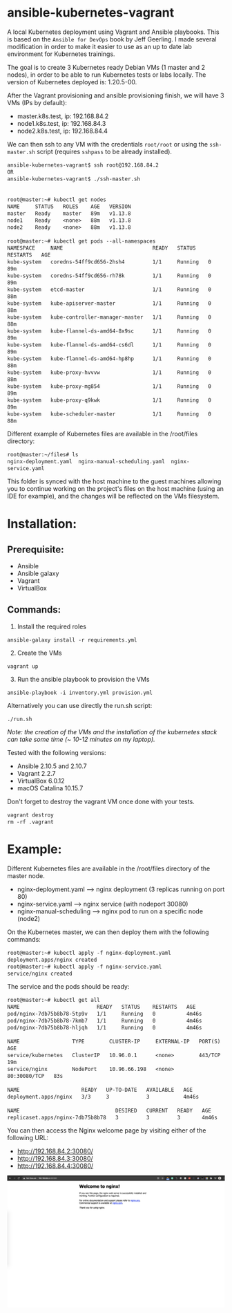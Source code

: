 # ansible-kubernetes-vagrant
A local Kubernetes deployment using Vagrant and Ansible playbooks.
This is based on the  `Ansible for DevOps` book by Jeff Geerling. I made several modification in order to make it easier to use as an up to date lab environment for Kubernetes trainings.

The goal is to create 3 Kubernetes ready Debian VMs (1 master and 2 nodes), 
in order to be able to run Kubernetes tests or labs locally. The version of Kubernetes deployed is: 1.20.5-00.

After the Vagrant provisioning and ansible provisioning finish, we will have 3 VMs (IPs by default): 
* master.k8s.test, ip: 192.168.84.2
* node1.k8s.test, ip: 192.168.84.3
* node2.k8s.test, ip: 192.168.84.4

We can then ssh to any VM with the credentials `root/root` or using the `ssh-master.sh` script (requires `sshpass` to be already installed).
```
ansible-kubernetes-vagrant$ ssh root@192.168.84.2
OR
ansible-kubernetes-vagrant$ ./ssh-master.sh


root@master:~# kubectl get nodes
NAME     STATUS   ROLES    AGE   VERSION
master   Ready    master   89m   v1.13.8
node1    Ready    <none>   88m   v1.13.8
node2    Ready    <none>   88m   v1.13.8

root@master:~# kubectl get pods --all-namespaces
NAMESPACE     NAME                             READY   STATUS    RESTARTS   AGE
kube-system   coredns-54ff9cd656-2hsh4         1/1     Running   0          89m
kube-system   coredns-54ff9cd656-rh78k         1/1     Running   0          89m
kube-system   etcd-master                      1/1     Running   0          88m
kube-system   kube-apiserver-master            1/1     Running   0          88m
kube-system   kube-controller-manager-master   1/1     Running   0          88m
kube-system   kube-flannel-ds-amd64-8x9sc      1/1     Running   0          89m
kube-system   kube-flannel-ds-amd64-cs6dl      1/1     Running   0          89m
kube-system   kube-flannel-ds-amd64-hp8hp      1/1     Running   0          88m
kube-system   kube-proxy-hvvvw                 1/1     Running   0          88m
kube-system   kube-proxy-mg854                 1/1     Running   0          89m
kube-system   kube-proxy-q9kwk                 1/1     Running   0          89m
kube-system   kube-scheduler-master            1/1     Running   0          88m
```

Different example of Kubernetes files are available in the /root/files directory: 
```
root@master:~/files# ls
nginx-deployment.yaml  nginx-manual-scheduling.yaml  nginx-service.yaml
```
This folder is synced with the host machine to the guest machines allowing you to continue working on the project's files on the host machine (using an IDE for example), and the changes will be reflected on the VMs filesystem. 

# Installation:
## Prerequisite:
* Ansible
* Ansible galaxy
* Vagrant
* VirtualBox
  
## Commands: 
1. Install the required roles
```
ansible-galaxy install -r requirements.yml 
```
2. Create the VMs
```
vagrant up
```
3. Run the ansible playbook to provision the VMs
```
ansible-playbook -i inventory.yml provision.yml
```

Alternatively you can use directly the run.sh script: 
```
./run.sh
```

*Note: the creation of the VMs and the installation of the kubernetes stack can take some time (~ 10-12 minutes on my laptop).*
 
Tested with the following versions:
* Ansible 2.10.5 and 2.10.7
* Vagrant 2.2.7
* VirtualBox 6.0.12
* macOS Catalina 10.15.7



Don't forget to destroy the vagrant VM once done with your tests.
```
vagrant destroy
rm -rf .vagrant
```

# Example: 
Different Kubernetes files are available in the /root/files directory of the master node. 
* nginx-deployment.yaml --> nginx deployment (3 replicas running on port 80)
* nginx-service.yaml --> nginx service (with nodeport 30080)
* nginx-manual-scheduling --> nginx pod to run on a specific node (node2)

On the Kubernetes master, we can then deploy them with the following commands: 
```
root@master:~# kubectl apply -f nginx-deployment.yaml
deployment.apps/nginx created
root@master:~# kubectl apply -f nginx-service.yaml
service/nginx created
```

The service and the pods should be ready: 
```
root@master:~# kubectl get all
NAME                         READY   STATUS    RESTARTS   AGE
pod/nginx-7db75b8b78-5tp9v   1/1     Running   0          4m46s
pod/nginx-7db75b8b78-7kmb7   1/1     Running   0          4m46s
pod/nginx-7db75b8b78-hljqh   1/1     Running   0          4m46s

NAME                 TYPE        CLUSTER-IP     EXTERNAL-IP   PORT(S)        AGE
service/kubernetes   ClusterIP   10.96.0.1      <none>        443/TCP        19m
service/nginx        NodePort    10.96.66.198   <none>        80:30080/TCP   83s

NAME                    READY   UP-TO-DATE   AVAILABLE   AGE
deployment.apps/nginx   3/3     3            3           4m46s

NAME                               DESIRED   CURRENT   READY   AGE
replicaset.apps/nginx-7db75b8b78   3         3         3       4m46s
```

You can then access the Nginx welcome page by visiting either of the following URL: 
* http://192.168.84.2:30080/
* http://192.168.84.3:30080/
* http://192.168.84.4:30080/


![Screenshot](screenshot.png)
